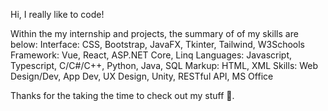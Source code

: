 Hi, I really like to code!

Within the my internship and projects, the summary of of my skills are below:
Interface: CSS, Bootstrap, JavaFX, Tkinter, Tailwind, W3Schools
Framework: Vue, React, ASP.NET Core, Linq
Languages: Javascript, Typescript, C/C#/C++, Python, Java, SQL
Markup: HTML, XML
Skills: Web Design/Dev, App Dev, UX Design, Unity, RESTful API, MS Office

Thanks for the taking the time to check out my stuff 🥹.
